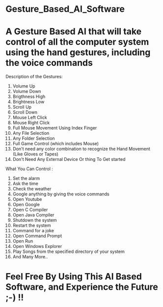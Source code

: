 # Gesture_Based_AI_Software
# A Gesture Based AI that will take control of all the computer system using the hand gestures, including the voice commands

Description of the Gestures:
1. Volume Up
2. Volume Down
3. Brigthness High
4. Brightness Low
5. Scroll Up
6. Scroll Down
7. Mouse Left Click 
8. Mouse Right Click
9. Full Mouse Movement Using Index Finger
10. Any File Selection
11. Any Folder Selection
12. Full Game Control (which includes Mouse)
13. Don't need any color combination to recognize the Hand Movement (Like Gloves or Tapes)
14. Don't Need Any External Device Or thing To Get started

What You Can Control :
1. Set the alarm
2. Ask the time 
3. Check the weather
4. Google anything by giving the voice commands
5. Open Youtube
6. Open Google
7. Open C Compiler
8. Open Java Compiler
9. Shutdown the system
10. Restart the system
11. Command for a joke
12. Open Command Prompt 
13. Open Run
14. Open Windows Explorer
15. Play Songs from the specified directory of your system
16. And Many More..

# Feel Free By Using This AI Based Software, and Experience the Future ;-) !!
